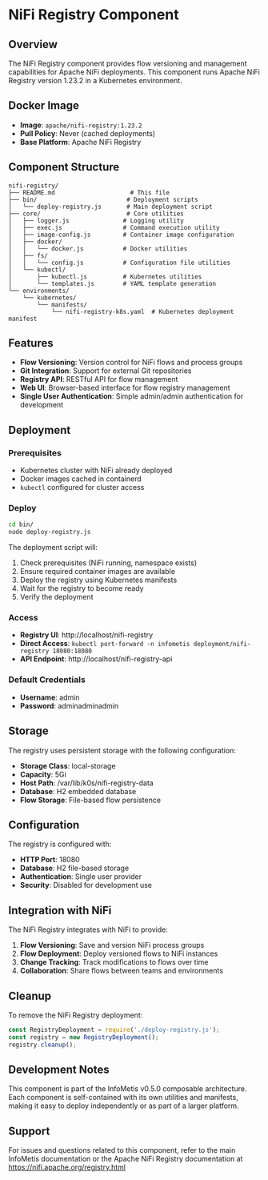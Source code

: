 # NiFi Registry Component

## Overview

The NiFi Registry component provides flow versioning and management capabilities for Apache NiFi deployments. This component runs Apache NiFi Registry version 1.23.2 in a Kubernetes environment.

## Docker Image

- **Image**: `apache/nifi-registry:1.23.2`
- **Pull Policy**: Never (cached deployments)
- **Base Platform**: Apache NiFi Registry

## Component Structure

```
nifi-registry/
├── README.md                     # This file
├── bin/                         # Deployment scripts
│   └── deploy-registry.js       # Main deployment script
├── core/                        # Core utilities
│   ├── logger.js               # Logging utility
│   ├── exec.js                 # Command execution utility
│   ├── image-config.js         # Container image configuration
│   ├── docker/
│   │   └── docker.js           # Docker utilities
│   ├── fs/
│   │   └── config.js           # Configuration file utilities
│   └── kubectl/
│       ├── kubectl.js          # Kubernetes utilities
│       └── templates.js        # YAML template generation
└── environments/
    └── kubernetes/
        └── manifests/
            └── nifi-registry-k8s.yaml  # Kubernetes deployment manifest
```

## Features

- **Flow Versioning**: Version control for NiFi flows and process groups
- **Git Integration**: Support for external Git repositories
- **Registry API**: RESTful API for flow management
- **Web UI**: Browser-based interface for flow registry management
- **Single User Authentication**: Simple admin/admin authentication for development

## Deployment

### Prerequisites

- Kubernetes cluster with NiFi already deployed
- Docker images cached in containerd
- `kubectl` configured for cluster access

### Deploy

```bash
cd bin/
node deploy-registry.js
```

The deployment script will:
1. Check prerequisites (NiFi running, namespace exists)
2. Ensure required container images are available
3. Deploy the registry using Kubernetes manifests
4. Wait for the registry to become ready
5. Verify the deployment

### Access

- **Registry UI**: http://localhost/nifi-registry
- **Direct Access**: `kubectl port-forward -n infometis deployment/nifi-registry 18080:18080`
- **API Endpoint**: http://localhost/nifi-registry-api

### Default Credentials

- **Username**: admin
- **Password**: adminadminadmin

## Storage

The registry uses persistent storage with the following configuration:

- **Storage Class**: local-storage
- **Capacity**: 5Gi
- **Host Path**: /var/lib/k0s/nifi-registry-data
- **Database**: H2 embedded database
- **Flow Storage**: File-based flow persistence

## Configuration

The registry is configured with:

- **HTTP Port**: 18080
- **Database**: H2 file-based storage
- **Authentication**: Single user provider
- **Security**: Disabled for development use

## Integration with NiFi

The NiFi Registry integrates with NiFi to provide:

1. **Flow Versioning**: Save and version NiFi process groups
2. **Flow Deployment**: Deploy versioned flows to NiFi instances
3. **Change Tracking**: Track modifications to flows over time
4. **Collaboration**: Share flows between teams and environments

## Cleanup

To remove the NiFi Registry deployment:

```javascript
const RegistryDeployment = require('./deploy-registry.js');
const registry = new RegistryDeployment();
registry.cleanup();
```

## Development Notes

This component is part of the InfoMetis v0.5.0 composable architecture. Each component is self-contained with its own utilities and manifests, making it easy to deploy independently or as part of a larger platform.

## Support

For issues and questions related to this component, refer to the main InfoMetis documentation or the Apache NiFi Registry documentation at https://nifi.apache.org/registry.html
